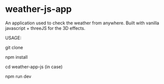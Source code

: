 # weather-js-app

An application used to check the weather from anywhere. Built with vanilla javascript + threeJS for the 3D effects.

USAGE:

git clone <this-repo>

npm install

cd weather-app-js (in case)

npm run dev
